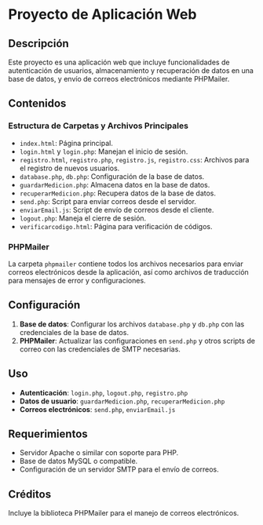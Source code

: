# Proyecto de Aplicación Web

## Descripción
Este proyecto es una aplicación web que incluye funcionalidades de autenticación de usuarios, almacenamiento y recuperación de datos en una base de datos, y envío de correos electrónicos mediante PHPMailer.

## Contenidos

### Estructura de Carpetas y Archivos Principales
- `index.html`: Página principal.
- `login.html` y `login.php`: Manejan el inicio de sesión.
- `registro.html`, `registro.php`, `registro.js`, `registro.css`: Archivos para el registro de nuevos usuarios.
- `database.php`, `db.php`: Configuración de la base de datos.
- `guardarMedicion.php`: Almacena datos en la base de datos.
- `recuperarMedicion.php`: Recupera datos de la base de datos.
- `send.php`: Script para enviar correos desde el servidor.
- `enviarEmail.js`: Script de envío de correos desde el cliente.
- `logout.php`: Maneja el cierre de sesión.
- `verificarcodigo.html`: Página para verificación de códigos.

### PHPMailer
La carpeta `phpmailer` contiene todos los archivos necesarios para enviar correos electrónicos desde la aplicación, así como archivos de traducción para mensajes de error y configuraciones.

## Configuración
1. **Base de datos**: Configurar los archivos `database.php` y `db.php` con las credenciales de la base de datos.
2. **PHPMailer**: Actualizar las configuraciones en `send.php` y otros scripts de correo con las credenciales de SMTP necesarias.

## Uso
- **Autenticación**: `login.php`, `logout.php`, `registro.php`
- **Datos de usuario**: `guardarMedicion.php`, `recuperarMedicion.php`
- **Correos electrónicos**: `send.php`, `enviarEmail.js`

## Requerimientos
- Servidor Apache o similar con soporte para PHP.
- Base de datos MySQL o compatible.
- Configuración de un servidor SMTP para el envío de correos.

## Créditos
Incluye la biblioteca PHPMailer para el manejo de correos electrónicos.
